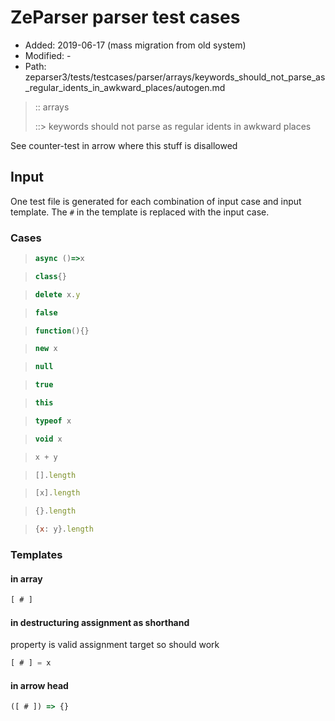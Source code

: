 # ZeParser parser test cases

- Added: 2019-06-17 (mass migration from old system)
- Modified: -
- Path: zeparser3/tests/testcases/parser/arrays/keywords_should_not_parse_as_regular_idents_in_awkward_places/autogen.md

> :: arrays
>
> ::> keywords should not parse as regular idents in awkward places

See counter-test in arrow where this stuff is disallowed

## Input

One test file is generated for each combination of input case and input template. The `#` in the template is replaced with the input case.

### Cases

> `````js
> async ()=>x
> `````

> `````js
> class{}
> `````

> `````js
> delete x.y
> `````

> `````js
> false
> `````

> `````js
> function(){}
> `````

> `````js
> new x
> `````

> `````js
> null
> `````

> `````js
> true
> `````

> `````js
> this
> `````

> `````js
> typeof x
> `````

> `````js
> void x
> `````

> `````js
> x + y
> `````

> `````js
> [].length
> `````

> `````js
> [x].length
> `````

> `````js
> {}.length
> `````

> `````js
> {x: y}.length
> `````

### Templates

#### in array

`````js
[ # ]
`````

#### in destructuring assignment as shorthand

property is valid assignment target so should work

`````js
[ # ] = x
`````

#### in arrow head

`````js
([ # ]) => {}
`````
